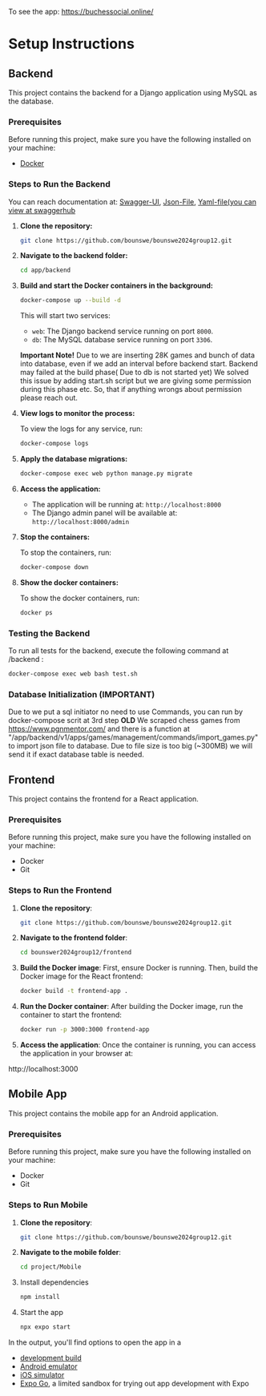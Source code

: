 To see the app: https://buchessocial.online/

# Setup Instructions

## Backend

This project contains the backend for a Django application using MySQL as the database.

### Prerequisites

Before running this project, make sure you have the following installed on your machine:

- [Docker](https://www.docker.com/get-started)

### Steps to Run the Backend
You can reach documentation at: [Swagger-UI](https://buchessocial.online/api/swagger/), [Json-File](https://buchessocial.online/api/swagger.json), [Yaml-file(you can view at swaggerhub](https://buchessocial.online/api/swagger.yaml)


1. **Clone the repository:**

   ```bash
   git clone https://github.com/bounswe/bounswe2024group12.git
   ```

2. **Navigate to the backend folder:**

   ```bash
   cd app/backend
   ```

3. **Build and start the Docker containers in the background:**

   ```bash
   docker-compose up --build -d
   ```

   This will start two services:

   - `web`: The Django backend service running on port `8000`.
   - `db`: The MySQL database service running on port `3306`.

   **Important Note!**
   Due to we are inserting 28K games and bunch of data into database, even if we add an interval before backend start. Backend may failed at the build phase( Due to db is not started yet)
   We solved this issue by adding start.sh script but we are giving some permission during this phase etc. So, that if anything wrongs about permission please reach out.


5. **View logs to monitor the process:**

   To view the logs for any service, run:

   ```bash
   docker-compose logs
   ```

6. **Apply the database migrations:**

   ```bash
   docker-compose exec web python manage.py migrate
   ```

7. **Access the application:**

   - The application will be running at: `http://localhost:8000`
   - The Django admin panel will be available at: `http://localhost:8000/admin`

8. **Stop the containers:**

   To stop the containers, run:

   ```bash
   docker-compose down
   ```

9. **Show the docker containers:**

   To show the docker containers, run:

   ```bash
   docker ps
   ```

### Testing the Backend

To run all tests for the backend, execute the following command at /backend :

```bash
docker-compose exec web bash test.sh
```
### Database Initialization (IMPORTANT)
Due to we put a sql initiator no need to use Commands, you can run by docker-compose scrit at 3rd step
**OLD** We scraped chess games from https://www.pgnmentor.com/ and there is a function at "/app/backend/v1/apps/games/management/commands/import_games.py" to import json file to database. Due to file size is too big (~300MB) we will send it if exact database table is needed.


## Frontend

This project contains the frontend for a React application.

### Prerequisites

Before running this project, make sure you have the following installed on your machine:

- Docker
- Git

### Steps to Run the Frontend

1. **Clone the repository**:

   ```bash
   git clone https://github.com/bounswe/bounswe2024group12.git

2. **Navigate to the frontend folder**:
   
   ```bash
   cd bounswer2024group12/frontend

3. **Build the Docker image**:
First, ensure Docker is running. Then, build the Docker image for the React frontend:

   ```bash
   docker build -t frontend-app .

4. **Run the Docker container**:
After building the Docker image, run the container to start the frontend:

   ```bash
   docker run -p 3000:3000 frontend-app
   
5. **Access the application**:
Once the container is running, you can access the application in your browser at:

http://localhost:3000


## Mobile App

This project contains the mobile app for an Android application.


### Prerequisites

Before running this project, make sure you have the following installed on your machine:

- Docker
- Git

### Steps to Run Mobile

1. **Clone the repository**:

   ```bash
   git clone https://github.com/bounswe/bounswe2024group12.git

2. **Navigate to the mobile folder**:
   
   ```bash
   cd project/Mobile

3. Install dependencies

   ```bash
   npm install
   ```

4. Start the app

   ```bash
   npx expo start
   ```

In the output, you'll find options to open the app in a

- [development build](https://docs.expo.dev/develop/development-builds/introduction/)
- [Android emulator](https://docs.expo.dev/workflow/android-studio-emulator/)
- [iOS simulator](https://docs.expo.dev/workflow/ios-simulator/)
- [Expo Go](https://expo.dev/go), a limited sandbox for trying out app development with Expo



